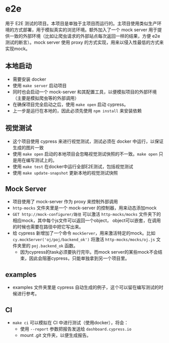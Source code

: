 e2e
=============================

用于 E2E 测试的项目。本项目是单独于主项目而运行的。主项目使用类似生产环境的方式部署，用于模拟真实的浏览环境。额外加入了一个
mock server 用于提供一致的外部环境（比如让爬虫请求的外部站点每次返回一样的结果，方便 e2e 测试的断言）。mock server 使用
proxy 的方式实现，用来以侵入性最低的方式来实现mock。

## 本地启动
- 需要安装 docker
- 使用 `make server` 启动项目
- 同时也会启动一个 mock-server 和其配置工具，以便模拟项目的外部环境（主要是模拟爬虫等的外部调用）
- 在确保项目完全启动之后，使用 `make open` 启动 cypress。
- 上一步是运行在本地的，因此必须先使用 `npm install` 来安装依赖

## 视觉测试
- 这个项目使用 cypress 来进行视觉测试，测试必须在 docker 中运行，以保证生成的图片一致
- 使用 `make open` 启动的本地项目会忽略视觉测试快照的不一致。`make open` 只是用在编写测试上的。
- 使用 `make test` 在docker中运行全部E2E测试，包括视觉测试
- 使用 `make update-snapshot` 更新本地的视觉测试快照

## Mock Server
- 项目使用了 mock-server 作为 proxy 来控制外部调用
- `http-mocks` 文件夹里是一个 mock-server 的控制器，用来动态添加mock
- `GET http://mock-configurer/路径` 可以激活 `http-mocks/mocks` 文件夹下的相应mock，其中每个js文件可以返回一个object，
    object可以嵌套，在调用的时候也需要在路径中把它写出来。
- 给 cypress 新增加了一个命令 `mockServer`，用来激活特定的mock。比如 `cy.mockServer('oj/poj/backend_ok')` 将激活
    `http-mocks/mocks/oj.js` 文件夹里的 `poj.backend_ok` 函数。
  - 因为cypress的task必须要执行完毕。而mock server的某些mock不会结束，因此会阻塞cypress，只能单独拿到另一个项目里。

## examples
- examples 文件夹里是 cypress 自动生成的例子，这个可以留在编写测试的时候进行参考。

## CI
- `make ci` 可以模拟在 CI 中进行测试（使用docker），将会：
  - 使用 `--report` 参数把报告发送给 `dashboard.cypress.io`
  - mount .git 文件夹，以便生成报告。